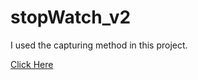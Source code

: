 # stopWatch_v2

I used the capturing method in this project.

[Click Here](https://jenalp6.github.io/stopWatch_v2/)
